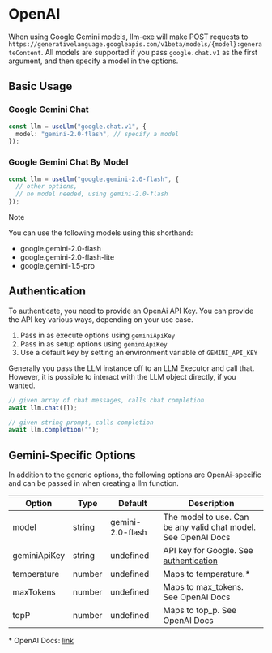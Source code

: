 # OpenAI

When using Google Gemini models, llm-exe will make POST requests to `https://generativelanguage.googleapis.com/v1beta/models/{model}:generateContent`. All models are supported if you pass `google.chat.v1` as the first argument, and then specify a model in the options.

## Basic Usage

### Google Gemini Chat

```ts
const llm = useLlm("google.chat.v1", {
  model: "gemini-2.0-flash", // specify a model
});
```

### Google Gemini Chat By Model

```ts
const llm = useLlm("google.gemini-2.0-flash", {
  // other options,
  // no model needed, using gemini-2.0-flash
});
```

> [!NOTE]
> You can use the following models using this shorthand:
>
> - google.gemini-2.0-flash
> - google.gemini-2.0-flash-lite
> - google.gemini-1.5-pro

## Authentication

To authenticate, you need to provide an OpenAi API Key. You can provide the API key various ways, depending on your use case.

1. Pass in as execute options using `geminiApiKey`
2. Pass in as setup options using `geminiApiKey`
3. Use a default key by setting an environment variable of `GEMINI_API_KEY`

Generally you pass the LLM instance off to an LLM Executor and call that. However, it is possible to interact with the LLM object directly, if you wanted.

```ts
// given array of chat messages, calls chat completion
await llm.chat([]);

// given string prompt, calls completion
await llm.completion("");
```

## Gemini-Specific Options

In addition to the generic options, the following options are OpenAi-specific and can be passed in when creating a llm function.

| Option       | Type   | Default          | Description                                                          |
| ------------ | ------ | ---------------- | -------------------------------------------------------------------- |
| model        | string | gemini-2.0-flash | The model to use. Can be any valid chat model. See OpenAI Docs       |
| geminiApiKey | string | undefined        | API key for Google. See [authentication](/llm/google#authentication) |
| temperature  | number | undefined        | Maps to temperature.\*                                               |
| maxTokens    | number | undefined        | Maps to max_tokens. See OpenAI Docs                                  |
| topP         | number | undefined        | Maps to top_p. See OpenAI Docs                                       |

\* OpenAI Docs: [link](https://ai.google.dev/gemini-api/docs)
